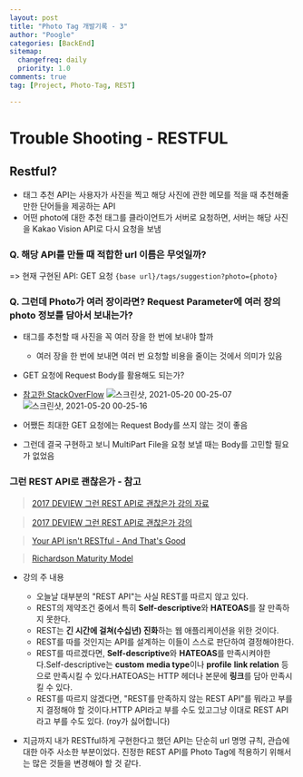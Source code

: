 ```yaml
---
layout: post
title: "Photo Tag 개발기록 - 3"
author: "Poogle"
categories: [BackEnd]
sitemap:
  changefreq: daily
  priority: 1.0
comments: true
tag: [Project, Photo-Tag, REST]

---
```


# Trouble Shooting - RESTFUL

## Restful?

* 태그 추천 API는 사용자가 사진을 찍고 해당 사진에 관한 메모를 적을 때 추천해줄만한 단어들을 제공하는 API
* 어떤 photo에 대한 추천 태그를 클라이언트가 서버로 요청하면, 서버는 해당 사진을 Kakao Vision API로 다시 요청을 보냄

### Q. 해당 API를 만들 때 적합한 url 이름은 무엇일까?
=> 현재 구현된 API: GET 요청 `{base url}/tags/suggestion?photo={photo}`

### Q. 그런데 Photo가 여러 장이라면? Request Parameter에 여러 장의 photo 정보를 담아서 보내는가?
* 태그를 추천할 때 사진을 꼭 여러 장을 한 번에 보내야 할까
  * 여러 장을 한 번에 보내면 여러 번 요청할 비용을 줄이는 것에서 의미가 있음
* GET 요청에 Request Body를 활용해도 되는가?

* [참고한 StackOverFlow](https://stackoverflow.com/questions/978061/http-get-with-request-body)
![스크린샷, 2021-05-20 00-25-07](https://user-images.githubusercontent.com/58318786/118839981-f4513280-b901-11eb-8c75-67bd7b44ec1e.png)
![스크린샷, 2021-05-20 00-25-16](https://user-images.githubusercontent.com/58318786/118839987-f5825f80-b901-11eb-8c82-3f468bc6a528.png)

* 어쨌든 최대한 GET 요청에는 Request Body를 쓰지 않는 것이 좋음
* 그런데 결국 구현하고 보니 MultiPart File을 요청 보낼 때는 Body를 고민할 필요가 없었음

### 그런 REST API로 괜찮은가 - 참고
> [2017 DEVIEW 그런 REST API로 괜찮은가 강의 자료](https://slides.com/eungjun/rest)

> [2017 DEVIEW 그런 REST API로 괜찮은가 강의](https://tv.naver.com/v/2292653)

> [Your API isn't RESTful - And That's Good](https://medium.com/@trevorhreed/you-re-api-isn-t-restful-and-that-s-good-b2662079cf0e)

> [Richardson Maturity Model](https://devopedia.org/richardson-maturity-model#summary)

* 강의 주 내용
  - 오늘날 대부분의 "REST API"는 사실 REST를 따르지 않고 있다.
  - REST의 제약조건 중에서 특히 **Self-descriptive**와 **HATEOAS**를 잘 만족하지 못한다.
  - REST는 **긴 시간에 걸쳐(수십년) 진화**하는 웹 애플리케이션을 위한 것이다.
  - REST를 따를 것인지는 API를 설계하는 이들이 스스로 판단하여 결정해야한다.
  - REST를 따르겠다면, **Self-descriptive**와 **HATEOAS**를 만족시켜야한다.Self-descriptive는 **custom** **media type**이나 **profile** **link relation** 등으로 만족시킬 수 있다.HATEOAS는 HTTP 헤더나 본문에 **링크**를 담아 만족시킬 수 있다.
  - REST를 따르지 않겠다면, "REST를 만족하지 않는 REST API"를 뭐라고 부를지 결정해야 할 것이다.HTTP API라고 부를 수도 있고그냥 이대로 REST API라고 부를 수도 있다. (roy가 싫어합니다)

* 지금까지 내가 RESTful하게 구현한다고 했던 API는 단순히 url 명명 규칙, 관습에 대한 아주 사소한 부분이었다. 진정한 REST API를 Photo Tag에 적용하기 위해서는 많은 것들을 변경해야 할 것 같다.
